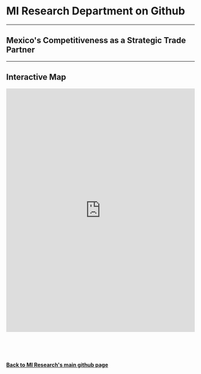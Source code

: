 <br><br>
<head>
 
<meta name="twitter:title" content="Best Performing Cities">

<meta property="og:title" content="Best Performing Cities">
<meta property="og:url" content="https://miresearch.github.io/Best-Performing-Cities/">

 </head>


<H1><b>MI Research Department on Github </b></H1>  <Hr>
<H2><b>Mexico's Competitiveness as a Strategic Trade Partner</b></H2>  <Hr>

<H2>Interactive Map</H2> 
 
 <iframe src="https://public.tableau.com/views/MexicoRegionalExportsFDI/ExportsTimeseries?:showVizHome=no&:embed=true"  width="100%" height="650" frameborder="0"></iframe>
  <Br>
 
      
 <Br>

<Br><Br>
  
<a href=" https://miresearch.github.io/About/" target="_blank"> <b>Back to MI Research's main github page</b>  </a>
<br>
<br>
<Bh>  
<br>
<br>
<Bh>



